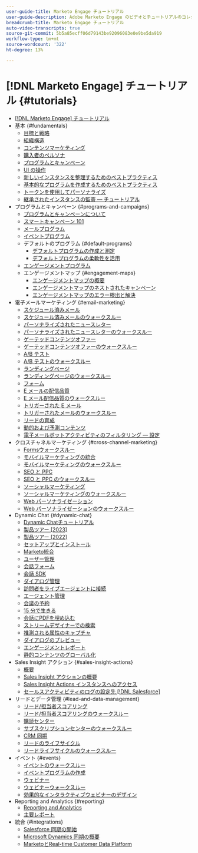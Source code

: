```yaml
---
user-guide-title: Marketo Engage チュートリアル
user-guide-description: Adobe Marketo Engage のビデオとチュートリアルのコレクションです。
breadcrumb-title: Marketo Engage チュートリアル
auto-video-transcripts: true
source-git-commit: 5b5a85ecff06d79143be92096083e0e9be5da919
workflow-type: tm+mt
source-wordcount: '322'
ht-degree: 13%

---
```



# [!DNL Marketo Engage] チュートリアル {#tutorials}

+ [[!DNL Marketo Engage] チュートリアル](/help/_marketo-main/overview.md)
+ 基本 {#fundamentals}
   + [目標と戦略](/help/fundamentals/goals-and-strategy-learn.md)
   + [組織構造](/help/fundamentals/organizational-structure-learn.md)
   + [コンテンツマーケティング](/help/fundamentals/content-marketing-learn.md)
   + [購入者のペルソナ](/help/fundamentals/buyer-personas-learn.md)
   + [プログラムとキャンペーン](/help/fundamentals/programs-and-campaigns.md)
   + [UI の操作](/help/fundamentals/ui-navigation.md)
   + [新しいインスタンスを整理するためのベストプラクティス](/help/fundamentals/best-practices-to-organize-a-new-instance.md)
   + [基本的なプログラムを作成するためのベストプラクティス](/help/fundamentals/best-practices-for-creating-foundational-programs.md)
   + [トークンを使用してパーソナライズ](/help/personalization/personalize-with-tokens.md)
   + [継承されたインスタンスの監査 — チュートリアル](https://experienceleague.adobe.com/docs/marketo-learn/auditing-an-inherited-instance/overview.html)
+ プログラムとキャンペーン {#programs-and-campaigns}
   + [プログラムとキャンペーンについて](/help/programs/understanding-programs-and-campaigns.md)
   + [スマートキャンペーン 101](/help/campaigns/smart-campaigns-101.md)
   + [メールプログラム](/help/programs/email-programs.md)
   + [イベントプログラム](/help/programs/event-programs.md)
   + デフォルトのプログラム {#default-programs}
      + [デフォルトプログラムの作成と測定](/help/programs/create-and-measure-default-programs.md)
      + [デフォルトプログラムの柔軟性を活用](/help/programs/leverage-the-flexibility-of-default-programs.md)
   + [エンゲージメントプログラム](/help/programs/engagement-programs.md)
   + エンゲージメントマップ {#engagement-maps}
      + [エンゲージメントマップの概要](/help/engagement-maps/engagement-map-overview.md)
      + [エンゲージメントマップのネストされたキャンペーン](/help/engagement-maps/engagement-map-nested-campaign.md)
      + [エンゲージメントマップのエラー検出と解決](/help/engagement-maps/engagement-map-error-detection-and-resolution.md)
+ 電子メールマーケティング {#email-marketing}
   + [スケジュール済みメール](/help/email-marketing/scheduled-email-learn.md)
   + [スケジュール済みメールのウォークスルー](/help/email-marketing/scheduled-email-watch.md)
   + [パーソナライズされたニュースレター](/help/email-marketing/personalized-newsletter-learn.md)
   + [パーソナライズされたニュースレターのウォークスルー](/help/email-marketing/personalized-newsletter-watch.md)
   + [ゲーテッドコンテンツオファー](/help/email-marketing/gated-content-offer-learn.md)
   + [ゲーテッドコンテンツオファーのウォークスルー](/help/email-marketing/gated-content-offer-watch.md)
   + [A/B テスト](/help/email-marketing/ab-testing-learn.md)
   + [A/B テストのウォークスルー](/help/email-marketing/ab-testing-watch.md)
   + [ランディングページ](/help/email-marketing/landing-pages-learn.md)
   + [ランディングページのウォークスルー](/help/email-marketing/landing-pages-watch.md)
   + [フォーム](/help/email-marketing/forms-learn.md)
   + [E メールの配信品質](/help/email-marketing/email-deliverability-learn.md)
   + [E メール配信品質のウォークスルー](/help/email-marketing/email-deliverability-watch.md)
   + [トリガーされた E メール](/help/email-marketing/triggered-email-learn.md)
   + [トリガーされたメールのウォークスルー](/help/email-marketing/triggered-email-watch.md)
   + [リードの育成](/help/email-marketing/lead-nuturing-learn.md)
   + [動的および予測コンテンツ](/help/email-marketing/dynamic-and-predictive-content-learn.md)
   + [電子メールボットアクティビティのフィルタリング — 設定](/help/filtering-email-bot-activities/setup.md)
+ クロスチャネルマーケティング {#cross-channel-marketing}
   + [Formsウォークスルー](/help/email-marketing/forms-watch.md)
   + [モバイルマーケティングの統合](/help/cross-channel-marketing/mobile-marketing-learn.md)
   + [モバイルマーケティングのウォークスルー](/help/cross-channel-marketing/mobile-marketing-watch.md)
   + [SEO と PPC](/help/cross-channel-marketing/seo-and-ppc-learn.md)
   + [SEO と PPC のウォークスルー](/help/cross-channel-marketing/seo-and-ppc-watch.md)
   + [ソーシャルマーケティング](/help/cross-channel-marketing/social-marketing-learn.md)
   + [ソーシャルマーケティングのウォークスルー](/help/cross-channel-marketing/social-marketing-watch.md)
   + [Web パーソナライゼーション](/help/cross-channel-marketing/web-personalization-learn.md)
   + [Web パーソナライゼーションのウォークスルー](/help/cross-channel-marketing/web-personalization-watch.md)
+ Dynamic Chat {#dynamic-chat}
   + [Dynamic Chatチュートリアル](/help/dynamic-chat/dynamic-chat-overview.md)
   + [製品ツアー [2023]](/help/dynamic-chat/product-tour.md)
   + [製品ツアー [2022]](/help/dynamic-chat/product-tour-2022.md)
   + [セットアップとインストール](/help/dynamic-chat/setup.md)
   + [Marketo統合](/help/dynamic-chat/marketo-integration.md)
   + [ユーザー管理](/help/dynamic-chat/user-management.md)
   + [会話フォーム](/help/dynamic-chat/conversational-forms.md)
   + [会話 SDK](/help/dynamic-chat/conversations-sdk.md)
   + [ダイアログ管理](/help/dynamic-chat/dialogue-management.md)
   + [訪問者をライブエージェントに接続](/help/dynamic-chat/connect-visitors-to-live-agents.md)
   + [エージェント管理](/help/dynamic-chat/agent-management.md)
   + [会議の予約](/help/dynamic-chat/meeting-booking.md)
   + [15 分で生きる](/help/dynamic-chat/go-live-in-15-minutes.md)
   + [会話にPDFを埋め込む](/help/dynamic-chat/document-cloud-integration.md)
   + [ストリームデザイナーでの検索](/help/dynamic-chat/search-in-stream-designer.md)
   + [推測される属性のキャプチャ](/help/dynamic-chat/capture-inferred-attributes.md)
   + [ダイアログのプレビュー](/help/dynamic-chat/dialogue-preview.md)
   + [エンゲージメントレポート](/help/dynamic-chat/engagement-report.md)
   + [静的コンテンツのグローバル化](/help/dynamic-chat/globalization-of-static-content.md)
+ Sales Insight アクション {#sales-insight-actions}
   + [概要](/help/sales-insight-actions/overview.md)
   + [Sales Insight アクションの概要](/help/sales-insight-actions/sales-insight-actions-overview.md)
   + [Sales Insight Actions インスタンスへのアクセス](/help/sales-insight-actions/accessing-your-sales-insight-actions-instance.md)
   + [セールスアクティビティのログの設定先 [!DNL Salesforce]](/help/sales-insight-actions/configure-sales-activity-logging-to-salesforce.md)
+ リードとデータ管理 {#lead-and-data-management}
   + [リード/担当者スコアリング](/help/lead-and-data-management/lead-scoring-learn.md)
   + [リード/担当者スコアリングのウォークスルー](/help/lead-and-data-management/lead-scoring-watch.md)
   + [購読センター](/help/lead-and-data-management/subscription-center-learn.md)
   + [サブスクリプションセンターのウォークスルー](/help/lead-and-data-management/subscription-center-watch.md)
   + [CRM 同期](/help/lead-and-data-management/crm-sync-learn.md)
   + [リードのライフサイクル](/help/lead-and-data-management/lead-lifecycle-learn.md)
   + [リードライフサイクルのウォークスルー](/help/lead-and-data-management/lead-lifecycle-watch.md)
+ イベント {#events}
   + [イベントのウォークスルー](/help/events/events-watch.md)
   + [イベントプログラムの作成](/help/events/events-learn.md)
   + [ウェビナー](/help/events/webinar-learn.md)
   + [ウェビナーウォークスルー](/help/events/webinar-watch.md)
   + [効果的なインタラクティブウェビナーのデザイン](/help/events/design-an-effective-interactive-webinar.md)
+ Reporting and Analytics {#reporting}
   + [Reporting and Analytics](/help/reporting/reporting-and-analytics.md)
   + [主要レポート](/help/reporting/key-reports.md)
+ 統合 {#integrations}
   + [Salesforce 同期の開始](/help/integrations/salesforce-sync-setup.md)
   + [Microsoft Dynamics 同期の概要](/help/integrations/microsoft-dynamics-sync-setup.md)
   + [MarketoとReal-time Customer Data Platform](https://experienceleague.adobe.com/docs/platform-learn/tutorials/sources/ingest-data-from-marketo.html)
